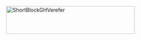 <img width="350" height="76" alt="ShortBlockGHVerefer" src="https://github.com/user-attachments/assets/8ededa84-1fe4-40b0-a105-07f5d6a82c71" />

